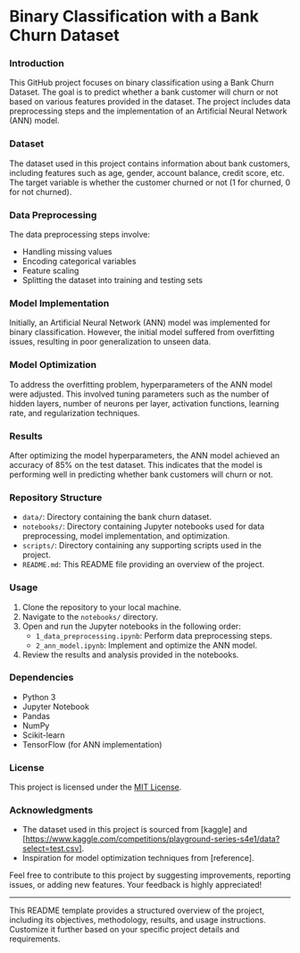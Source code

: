# Binary Classification with a Bank Churn Dataset

### Introduction
This GitHub project focuses on binary classification using a Bank Churn Dataset. The goal is to predict whether a bank customer will churn or not based on various features provided in the dataset. The project includes data preprocessing steps and the implementation of an Artificial Neural Network (ANN) model.

### Dataset
The dataset used in this project contains information about bank customers, including features such as age, gender, account balance, credit score, etc. The target variable is whether the customer churned or not (1 for churned, 0 for not churned).

### Data Preprocessing
The data preprocessing steps involve:
- Handling missing values
- Encoding categorical variables
- Feature scaling
- Splitting the dataset into training and testing sets

### Model Implementation
Initially, an Artificial Neural Network (ANN) model was implemented for binary classification. However, the initial model suffered from overfitting issues, resulting in poor generalization to unseen data.

### Model Optimization
To address the overfitting problem, hyperparameters of the ANN model were adjusted. This involved tuning parameters such as the number of hidden layers, number of neurons per layer, activation functions, learning rate, and regularization techniques.

### Results
After optimizing the model hyperparameters, the ANN model achieved an accuracy of 85% on the test dataset. This indicates that the model is performing well in predicting whether bank customers will churn or not.

### Repository Structure
- `data/`: Directory containing the bank churn dataset.
- `notebooks/`: Directory containing Jupyter notebooks used for data preprocessing, model implementation, and optimization.
- `scripts/`: Directory containing any supporting scripts used in the project.
- `README.md`: This README file providing an overview of the project.

### Usage
1. Clone the repository to your local machine.
2. Navigate to the `notebooks/` directory.
3. Open and run the Jupyter notebooks in the following order:
   - `1_data_preprocessing.ipynb`: Perform data preprocessing steps.
   - `2_ann_model.ipynb`: Implement and optimize the ANN model.
4. Review the results and analysis provided in the notebooks.

### Dependencies
- Python 3
- Jupyter Notebook
- Pandas
- NumPy
- Scikit-learn
- TensorFlow (for ANN implementation)

### License
This project is licensed under the [MIT License](LICENSE).

### Acknowledgments
- The dataset used in this project is sourced from [kaggle] and [https://www.kaggle.com/competitions/playground-series-s4e1/data?select=test.csv].
- Inspiration for model optimization techniques from [reference].


Feel free to contribute to this project by suggesting improvements, reporting issues, or adding new features. Your feedback is highly appreciated!

---

This README template provides a structured overview of the project, including its objectives, methodology, results, and usage instructions. Customize it further based on your specific project details and requirements.
